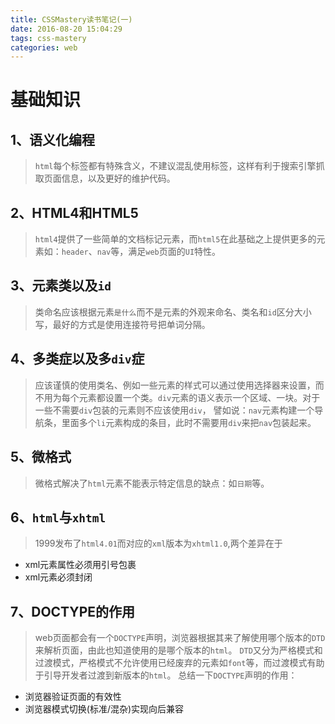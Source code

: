```yaml
---
title: CSSMastery读书笔记(一)
date: 2016-08-20 15:04:29
tags: css-mastery
categories: web
---
```



# 基础知识

## 1、语义化编程

>`html`每个标签都有特殊含义，不建议混乱使用标签，这样有利于搜索引擎抓取页面信息，以及更好的维护代码。

## 2、HTML4和HTML5

>`html4`提供了一些简单的文档标记元素，而`html5`在此基础之上提供更多的元素如：`header`、`nav`等，满足`web`页面的`UI`特性。

## 3、元素类以及`id`

>类命名应该根据元素`是什么`而不是元素的外观来命名、类名和`id`区分大小写，最好的方式是使用连接符号把单词分隔。

## 4、多类症以及多`div`症

> 应该谨慎的使用类名、例如一些元素的样式可以通过使用选择器来设置，而不用为每个元素都设置一个类。`div`元素的语义表示一个区域、一块。对于一些不需要`div`包装的元素则不应该使用`div`，
譬如说：`nav`元素构建一个导航条，里面多个`li`元素构成的条目，此时不需要用`div`来把`nav`包装起来。

## 5、微格式

>微格式解决了`html`元素不能表示特定信息的缺点：如`日期`等。

## 6、`html`与`xhtml`

>1999发布了`html4.01`而对应的`xml`版本为`xhtml1.0`,两个差异在于
- xml元素属性必须用引号包裹
- xml元素必须封闭

## 7、DOCTYPE的作用

>web页面都会有一个`DOCTYPE`声明，浏览器根据其来了解使用哪个版本的`DTD`来解析页面，由此也知道使用的是哪个版本的`html`。
`DTD`又分为严格模式和过渡模式，严格模式不允许使用已经废弃的元素如`font`等，而过渡模式有助于引导开发者过渡到新版本的`html`。
总结一下`DOCTYPE`声明的作用：
- 浏览器验证页面的有效性
- 浏览器模式切换(标准/混杂)实现向后兼容